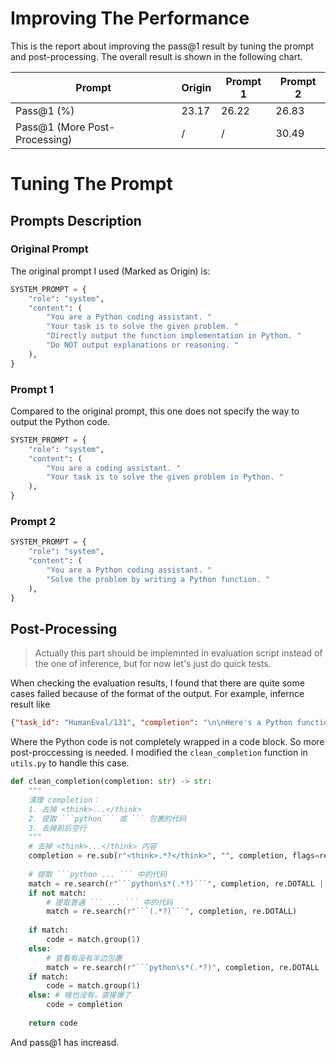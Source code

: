 # Improving The Performance

This is the report about improving the pass@1 result by tuning the prompt and post-processing. The overall result is shown in the following chart.

| Prompt | Origin | Prompt 1 | Prompt 2 |
| --- | --- | --- | --- |
| Pass@1 (%) | 23.17 | 26.22 | 26.83 |
| Pass@1 (More Post-Processing) | / | / | 30.49 |

# Tuning The Prompt

## Prompts Description

### Original Prompt
The original prompt I used (Marked as Origin) is:
```python
SYSTEM_PROMPT = {
    "role": "system",
    "content": (
        "You are a Python coding assistant. "
        "Your task is to solve the given problem. "
        "Directly output the function implementation in Python. "
        "Do NOT output explanations or reasoning. "
    ),
}
```

### Prompt 1
Compared to the original prompt, this one does not specify the way to output the Python code.
```python
SYSTEM_PROMPT = {
    "role": "system",
    "content": (
        "You are a coding assistant. "
        "Your task is to solve the given problem in Python. "
    ),
}
```

### Prompt 2
```python
SYSTEM_PROMPT = {
    "role": "system",
    "content": (
        "You are a Python coding assistant. "
        "Solve the problem by writing a Python function. "
    ),
}
```

## Post-Processing
> Actually this part should be implemnted in evaluation script instead of the one of inference, but for now let's just do quick tests.

When checking the evaluation results, I found that there are quite some cases failed because of the format of the output. For example, infernce result like

```json
{"task_id": "HumanEval/131", "completion": "\n\nHere's a Python function that implements the described logic:\n\n```python\ndef digits(n):\n    \"\"\"\n    Given a positive integer n, return the product of the odd digits.\n    Return 0 if all digits are even.\n    \n    Example:\n        digits(1)  == 1\n        digits(4)  == 0\n        digits(235) == 15\n    \n    Parameters:\n        n (int): A positive integer\n    \n    Returns:\n        int: The product of odd digits, or 0 if all are even.\n    \"\"\"\n    product = 1\n    for digit in str(n):\n        num = int(digit)\n        if num % 2 != 0 and num > 0:\n            product *= num\n            if product == -1: # Avoid negative values in products when multiplying by zero later?\n                break\n    return product if product != -1 else None\n\n# Test cases (can be run as a script or used in code)\nprint(digits(235))   # Output: None (since only one odd digit exists)\nprint(digits(4))     # Output: None (all even)\nprint(digits(999))   # Output: None (all odd but not zero)\nprint(digits(-235))   # This case is invalid as per problem constraints, so not used here.", "test": "def check(candidate):\n\n    # Check some simple cases\n    assert candidate(5) == 5\n    assert candidate(54) == 5\n    assert candidate(120) ==1\n    assert candidate(5014) == 5\n    assert candidate(98765) == 315\n    assert candidate(5576543) == 2625\n\n    # Check some edge cases that are easy to work out by hand.\n    assert candidate(2468) == 0\n\n", "entry_point": "digits"}
```

Where the Python code is not completely wrapped in a code block. So more post-proccessing is needed. I modified the `clean_completion` function in `utils.py` to handle this case.
```python
def clean_completion(completion: str) -> str:
    """
    清理 completion：
    1. 去掉 <think>...</think>
    2. 提取 ```python``` 或 ``` 包裹的代码
    3. 去掉前后空行
    """
    # 去掉 <think>...</think> 内容
    completion = re.sub(r"<think>.*?</think>", "", completion, flags=re.DOTALL|re.IGNORECASE)
    
    # 提取 ```python ... ``` 中的代码
    match = re.search(r"```python\s*(.*?)```", completion, re.DOTALL | re.IGNORECASE)
    if not match:
        # 提取普通 ``` ... ``` 中的代码
        match = re.search(r"```(.*?)```", completion, re.DOTALL)
    
    if match:
        code = match.group(1)
    else:
        # 查看有没有半边包裹
        match = re.search(r"```python\s*(.*?)", completion, re.DOTALL | re.IGNORECASE)
    if match:
        code = match.group(1)
    else: # 啥也没有，直接爆了
        code = completion
    
    return code
```

And pass@1 has increasd.